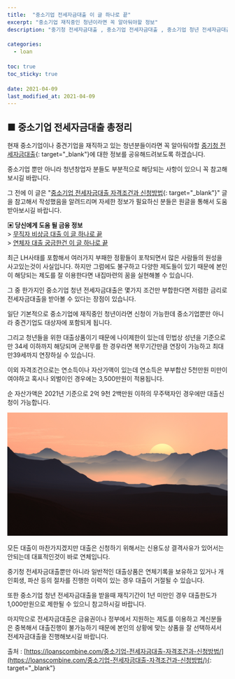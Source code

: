 ```yaml
---
title:  "중소기업 전세자금대출 이 글 하나로 끝"
excerpt: "중소기업 재직중인 청년이라면 꼭 알아둬야할 정보"
description: "중기청 전세자금대출 , 중소기업 전세자금대출 , 중소기업 청년 전세자금대출"

categories:
  - loan

toc: true
toc_sticky: true
 
date: 2021-04-09
last_modified_at: 2021-04-09
---
```

## ■ 중소기업 전세자금대출 총정리  

현재 중소기업이나 중견기업을 재직하고 있는 청년분들이라면 꼭 알아둬야할 [중기청 전세자금대출](https://loanscombine.com/중소기업-전세자금대출-자격조건과-신청방법/){: target="_blank"}에 대한 정보를 공유해드려보도록 하겠습니다.

중소기업 뿐만 아니라 청년창업자 분들도 부분적으로 해당되는 사항이 있으니 꼭 참고해보시길 바랍니다.

그 전에 이 글은 "[중소기업 전세자금대출 자격조건과 신청방법](https://loanscombine.com/중소기업-전세자금대출-자격조건과-신청방법/){: target="_blank"}" 글을 참고해서 작성했음을 알려드리며 자세한 정보가 필요하신 분들은 원글을 통해서 도움 받아보시길 바랍니다. 

**▣ 당신에게 도움 될 금융 정보**  
\> [무직자 비상금 대출 이 글 하나로 끝](https://loanscombine.github.io/loan/1/)  
\> [연체자 대출 궁금한건 이 글 하나로 끝](https://loanscombine.github.io/loan/2/)

최근 LH사태를 포함해서 여러가지 부패한 정황들이 포착되면서 많은 사람들의 원성을 사고있는것이 사실입니다. 하지만 그럼에도 불구하고 다양한 제도들이 있기 때문에 본인이 해당되는 제도를 잘 이용한다면 내집마련의 꿈을 실현해볼 수 있습니다.

그 중 한가지인 중소기업 청년 전세자금대출은 몇가지 조건만 부합한다면 저렴한 금리로 전세자금대출을 받아볼 수 있다는 장점이 있습니다.

일단 기본적으로 중소기업에 재직중인 청년이라면 신청이 가능한데 중소기업뿐만 아니라 중견기업도 대상자에 포함되게 됩니다.

그리고 청년들을 위한 대출상품이기 때문에 나이제한이 있는데 민법상 성년을 기준으로 만 34세 이하까지 해당되며 군복무를 한 경우라면 복무기간만큼 연장이 가능하고 최대 만39세까지 연장하실 수 있습니다.

이외 자격조건으로는 연소득이나 자산가액이 있는데 연소득은 부부합산 5천만원 미만이여야하고 혹시나 외벌이인 경우에는 3,500만원이 적용됩니다.

순 자산가액은 2021년 기준으로 2억 9천 2백만원 이하의 무주택자인 경우에만 대출신청이 가능합니다.

<p style="text-align: center;"><img src="/assets/images/pt_img/21-04-09/1.jpg" title="중소기업 전세자금대출 이 글 하나로 끝" alt="중소기업 전세자금대출 이 글 하나로 끝 이미지"></p>

모든 대출이 마찬가지겠지만 대출은 신청하기 위해서는 신용도상 결격사유가 있어서는 안되는데 대표적인것이 바로 연체입니다.

중기청 전세자금대출뿐만 아니라 일반적인 대출상품은 연체기록을 보유하고 있거나 개인회생, 파산 등의 절차를 진행한 이력이 있는 경우 대출이 거절될 수 있습니다.

또한 중소기업 청년 전세자금대출을 받을때 재직기간이 1년 미만인 경우 대출한도가 1,000만원으로 제한될 수 있으니 참고하시길 바랍니다.

마지막으로 전세자금대출은 금융권이나 정부에서 지원하는 제도를 이용하고 계신분들은 중복해서 대출진행이 불가능하기 때문에 본인의 상황에 맞는 상품을 잘 선택하셔서 전세자금대출을 진행해보시길 바랍니다.

출처 : [https://loanscombine.com/중소기업-전세자금대출-자격조건과-신청방법/](https://loanscombine.com/중소기업-전세자금대출-자격조건과-신청방법/){: target="_blank"}